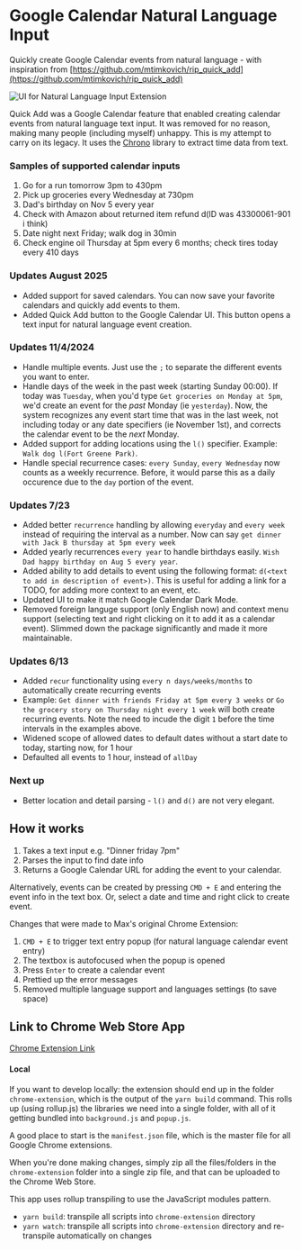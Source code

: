 # Google Calendar Natural Language Input

Quickly create Google Calendar events from natural language - with inspiration from [https://github.com/mtimkovich/rip_quick_add](https://github.com/mtimkovich/rip_quick_add)

![UI for Natural Language Input Extension](https://github.com/user-attachments/assets/ab1752b5-48a4-44dd-9da6-8e831d6b3520)

Quick Add was a Google Calendar feature that enabled creating calendar events from natural language text input. It was removed for no reason, making many people (including myself) unhappy. This is my attempt to carry on its legacy. It uses the [Chrono](https://github.com/wanasit/chrono) library to extract time data from text.

### Samples of supported calendar inputs
1. Go for a run tomorrow 3pm to 430pm
2. Pick up groceries every Wednesday at 730pm
3. Dad's birthday on Nov 5 every year
4. Check with Amazon about returned item refund d(ID was 43300061-901 i think)
5. Date night next Friday; walk dog in 30min 
6. Check engine oil Thursday at 5pm every 6 months; check tires today every 410 days

### Updates August 2025
* Added support for saved calendars. You can now save your favorite calendars and quickly add events to them.
* Added Quick Add button to the Google Calendar UI. This button opens a text input for natural language event creation.

### Updates 11/4/2024
* Handle multiple events. Just use the `;` to separate the different events you want to enter.
* Handle days of the week in the past week (starting Sunday 00:00). If today was `Tuesday`, when you'd type `Get groceries on Monday at 5pm`, we'd create an event for the *past* Monday (ie `yesterday`). Now, the system recognizes any event start time that was in the last week, not including today or any date specifiers (ie November 1st), and corrects the calendar event to be the *next* Monday.
* Added support for adding locations using the `l()` specifier. Example: `Walk dog l(Fort Greene Park)`.
* Handle special recurrence cases: `every Sunday`, `every Wednesday` now counts as a weekly recurrence. Before, it would parse this as a daily occurence due to the `day` portion of the event.

### Updates 7/23
* Added better `recurrence` handling by allowing `everyday` and `every week` instead of requiring the interval as a number. Now can say `get dinner with Jack B thursday at 5pm every week`
* Added yearly recurrences `every year` to handle birthdays easily. `Wish Dad happy birthday on Aug 5 every year`.
* Added ability to add details to event using the following format: `d(<text to add in description of event>)`. This is useful for adding a link for a TODO, for adding more context to an event, etc.
* Updated UI to make it match Google Calendar Dark Mode.
* Removed foreign languge support (only English now) and context menu support (selecting text and right clicking on it to add it as a calendar event). Slimmed down the package significantly and made it more maintainable.

### Updates 6/13
* Added `recur` functionality using `every n days/weeks/months` to automatically create recurring events
* Example: `Get dinner with friends Friday at 5pm every 3 weeks` or `Go the grocery story on Thursday night every 1 week` will both create recurring events. Note the need to incude the digit `1` before the time intervals in the examples above.
* Widened scope of allowed dates to default dates without a start date to today, starting now, for 1 hour
* Defaulted all events to 1 hour, instead of `allDay`

### Next up
* Better location and detail parsing - `l()` and `d()` are not very elegant.

## How it works

1. Takes a text input e.g. "Dinner friday 7pm"
2. Parses the input to find date info
3. Returns a Google Calendar URL for adding the event to your calendar.

Alternatively, events can be created by pressing `CMD + E` and entering the event info in the text box. Or, select a date and time and right click to create event.

Changes that were made to Max's original Chrome Extension:
1. `CMD + E` to trigger text entry popup (for natural language calendar event entry)
2. The textbox is autofocused when the popup is opened
3. Press `Enter` to create a calendar event
4. Prettied up the error messages
5. Removed multiple language support and languages settings (to save space)

## Link to Chrome Web Store App
[Chrome Extension Link](https://chromewebstore.google.com/detail/google-calendar-natural-l/dpefadnnccbgjhgnnjilfgefcoallmji)

#### Local
If you want to develop locally: the extension should end up in the folder `chrome-extension`, which is the output of the `yarn build` command. This rolls up (using rollup.js) the libraries we need into a single folder, with all of it getting bundled into `background.js` and `popup.js`. 

A good place to start is the `manifest.json` file, which is the master file for all Google Chrome extensions. 

When you're done making changes, simply zip all the files/folders in the `chrome-extension` folder into a single zip file, and that can be uploaded to the Chrome Web Store.

This app uses rollup transpiling to use the JavaScript modules pattern.
* `yarn build`: transpile all scripts into `chrome-extension` directory
* `yarn watch`: transpile all scripts into `chrome-extension` directory and re-transpile automatically on changes
